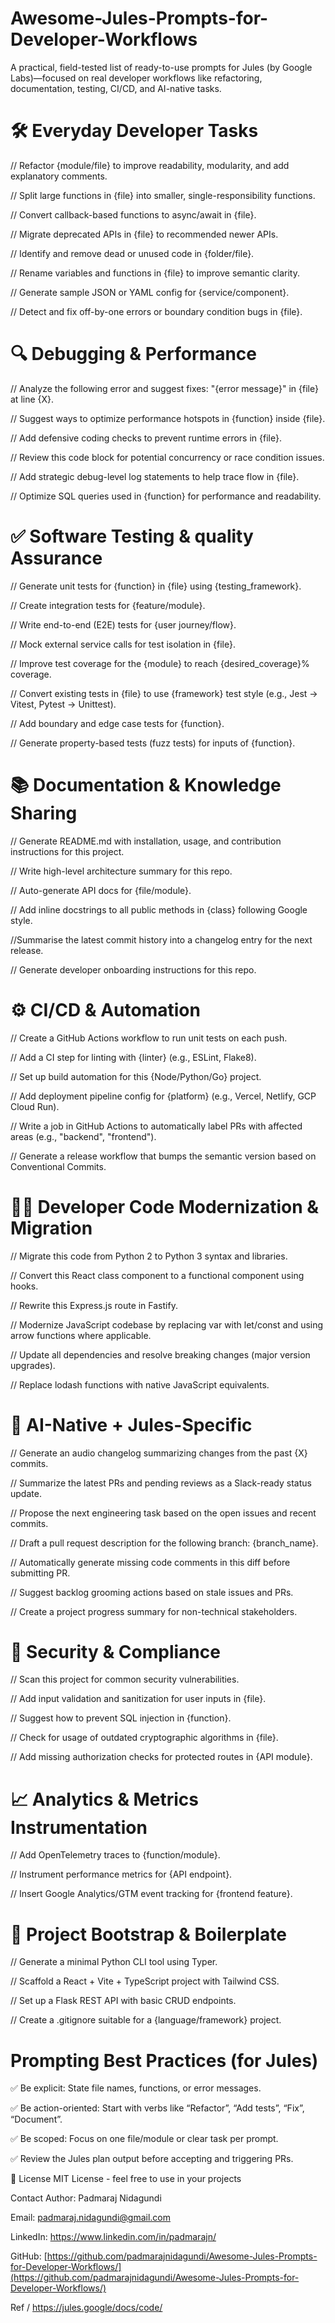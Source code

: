# Awesome-Jules-Prompts-for-Developer-Workflows
A practical, field-tested list of ready-to-use prompts for Jules (by Google Labs)—focused on real developer workflows like refactoring, documentation, testing, CI/CD, and AI-native tasks.

# 🛠️ Everyday Developer Tasks
// Refactor {module/file} to improve readability, modularity, and add explanatory comments.

// Split large functions in {file} into smaller, 
single-responsibility functions.

// Convert callback-based functions to async/await in {file}.

// Migrate deprecated APIs in {file} to recommended newer APIs.

// Identify and remove dead or unused code in {folder/file}.

// Rename variables and functions in {file} to improve semantic clarity.

// Generate sample JSON or YAML config for {service/component}.

// Detect and fix off-by-one errors or boundary condition bugs in {file}.

# 🔍 Debugging & Performance
// Analyze the following error and suggest fixes: "{error message}" in {file} at line {X}.

// Suggest ways to optimize performance hotspots in {function} inside {file}.

// Add defensive coding checks to prevent runtime errors in {file}.

// Review this code block for potential concurrency or race condition issues.

// Add strategic debug-level log statements to help trace flow in {file}.

// Optimize SQL queries used in {function} for performance and readability.

# ✅ Software Testing & quality Assurance
// Generate unit tests for {function} in {file} using {testing_framework}.

// Create integration tests for {feature/module}.

// Write end-to-end (E2E) tests for {user journey/flow}.

// Mock external service calls for test isolation in {file}.

// Improve test coverage for the {module} to reach {desired_coverage}% coverage.

// Convert existing tests in {file} to use {framework} test style (e.g., Jest → Vitest, Pytest → Unittest).

// Add boundary and edge case tests for {function}.

// Generate property-based tests (fuzz tests) for inputs of {function}.

# 📚 Documentation & Knowledge Sharing
// Generate README.md with installation, usage, and contribution instructions for this project.

// Write high-level architecture summary for this repo.

// Auto-generate API docs for {file/module}.

// Add inline docstrings to all public methods in {class} following Google style.

//Summarise the latest commit history into a changelog entry for the next release.

// Generate developer onboarding instructions for this repo.

# ⚙️ CI/CD & Automation
// Create a GitHub Actions workflow to run unit tests on each push.

// Add a CI step for linting with {linter} (e.g., ESLint, Flake8).

// Set up build automation for this {Node/Python/Go} project.

// Add deployment pipeline config for {platform} (e.g., Vercel, Netlify, GCP Cloud Run).

// Write a job in GitHub Actions to automatically label PRs with affected areas (e.g., "backend", "frontend").

// Generate a release workflow that bumps the semantic version based on Conventional Commits.

# 🧑‍💻 Developer Code Modernization & Migration
// Migrate this code from Python 2 to Python 3 syntax and libraries.

// Convert this React class component to a functional component using hooks.

// Rewrite this Express.js route in Fastify.

// Modernize JavaScript codebase by replacing var with let/const and using arrow functions where applicable.

// Update all dependencies and resolve breaking changes (major version upgrades).

// Replace lodash functions with native JavaScript equivalents.

# 🤖 AI-Native + Jules-Specific
// Generate an audio changelog summarizing changes from the past {X} commits.

// Summarize the latest PRs and pending reviews as a Slack-ready status update.

// Propose the next engineering task based on the open issues and recent commits.

// Draft a pull request description for the following branch: {branch_name}.

// Automatically generate missing code comments in this diff before submitting PR.

// Suggest backlog grooming actions based on stale issues and PRs.

// Create a project progress summary for non-technical stakeholders.

# 🔐 Security & Compliance
// Scan this project for common security vulnerabilities.

// Add input validation and sanitization for user inputs in {file}.

// Suggest how to prevent SQL injection in {function}.

// Check for usage of outdated cryptographic algorithms in {file}.

// Add missing authorization checks for protected routes in {API module}.

# 📈 Analytics & Metrics Instrumentation
// Add OpenTelemetry traces to {function/module}.

// Instrument performance metrics for {API endpoint}.

// Insert Google Analytics/GTM event tracking for {frontend feature}.

# 📂 Project Bootstrap & Boilerplate
// Generate a minimal Python CLI tool using Typer.

// Scaffold a React + Vite + TypeScript project with Tailwind CSS.

// Set up a Flask REST API with basic CRUD endpoints.

// Create a .gitignore suitable for a {language/framework} project.

# Prompting Best Practices (for Jules)
✅ Be explicit: State file names, functions, or error messages.

✅ Be action-oriented: Start with verbs like “Refactor”, “Add tests”, “Fix”, “Document”.

✅ Be scoped: Focus on one file/module or clear task per prompt.

✅ Review the Jules plan output before accepting and triggering PRs.

🚀 License
MIT License - feel free to use in your projects

Contact
Author: Padmaraj Nidagundi

Email: padmaraj.nidagundi@gmail.com

LinkedIn: https://www.linkedin.com/in/padmarajn/

GitHub: [https://github.com/padmarajnidagundi/Awesome-Jules-Prompts-for-Developer-Workflows/](https://github.com/padmarajnidagundi/Awesome-Jules-Prompts-for-Developer-Workflows/)

Ref / https://jules.google/docs/code/

